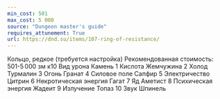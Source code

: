```yaml
---
min_cost: 501
max_cost: 5 000
source: "Dungeon master's guide"
requires_attunement: True
url: https://dnd.su/items/107-ring-of-resistance/
---
```


Кольцо, редкое (требуется настройка)
Рекомендованная стоимость: 501-5 000 зм
к10
Вид урона
Камень
1
Кислота
Жемчужина
2
Холод
Турмалин
3
Огонь
Гранат
4
Силовое поле
Сапфир
5
Электричество
Цитрин
6
Некротическая энергия
Гагат
7
Яд
Аметист
8
Психическая энергия
Жадеит
9
Излучение
Топаз
10
Звук
Шпинель